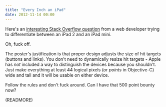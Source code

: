 ```yaml
---
title: "Every Inch an iPad"
date: 2012-11-14 00:00
---
```


Here's an [interesting Stack Overflow question](http://stackoverflow.com/questions/13248493/detect-ipad-mini-in-html5) from a web developer trying to differentiate between an iPad 2 and an iPad mini.

Oh, fuck off.

The poster's justification is that proper design adjusts the size of hit targets (buttons and links). You don't need to dynamically resize hit targets - Apple has _not_ included a way to distinguish the devices because you shouldn't. Just make everything at least 44 logical pixels (or _points_ in Objective-C) wide and tall and it will be usable on either device.

Follow the rules and don't fuck around. Can I have that 500 point bounty now?

(READMORE)
